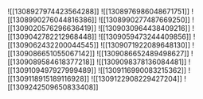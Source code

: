![[1308927974423564288]]
![[1308976986048671751]]
![[1308990276044816386]]
![[1308990277487669250]]
![[1309020576296636419]]
![[1309030964438409216]]
![[1309042782212968448]]
![[1309059473244409856]]
![[1309062432200044545]]
![[1309071922089648130]]
![[1309086651055067142]]
![[1309086652489498627]]
![[1309089584618377218]]
![[1309098378136084481]]
![[1309109497927999489]]
![[1309116990083215362]]
![[1309118915189116928]]
![[1309122908229427204]]
![[1309242509650833408]]
